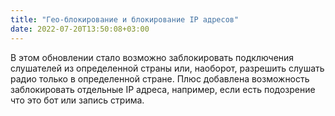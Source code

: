 ```yaml
---
title: "Гео-блокирование и блокирование IP адресов"
date: 2022-07-20T13:50:08+03:00
---
```


В этом обновлении стало возможно заблокировать подключения слушателей из определенной страны или, наоборот, разрешить слушать радио только в определенной стране. Плюс добавлена возможность заблокировать отдельные IP адреса, например, если есть подозрение что это бот или запись стрима. 